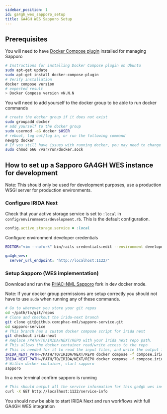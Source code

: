 ```yaml
---
sidebar_position: 1
id: ga4gh_wes_sapporo_setup
title: GA4GH WES Sapporo Setup
---
```


## Prerequisites

You will need to have [Docker Compose plugin](https://docs.docker.com/compose/install/linux/) installed for managing Sapporo

```bash
# Instructions for installing Docker Compose plugin on Ubuntu
sudo apt-get update
sudo apt-get install docker-compose-plugin
# Verify installation
docker compose version
# expected result
> Docker Compose version vN.N.N
```

You will need to add yourself to the docker group to be able to run docker commands

```bash
# create the docker group if it does not exist
sudo groupadd docker
# add yourself to the docker group
sudo usermod -aG docker $USER
# reboot, log out/log in, or run the following command
newgrp docker
# If you still have issues with running docker, you may need to change the permissions of the docker socket using the following command
sudo chmod 666 /var/run/docker.sock
```

## How to set up a Sapporo GA4GH WES instance for development

Note: This should only be used for development purposes, use a production WSGI server for production environments.

### Configure IRIDA Next

Check that your active storage service is set to `:local` in `config/environments/development.rb`. This is the default configuration.

```ruby
config.active_storage.service = :local
```

Configure environment developer credentials

```bash
EDITOR="vim --nofork" bin/rails credentials:edit --environment development
```

```yml
ga4gh_wes:
  server_url_endpoint: 'http://localhost:1122/'
```

### Setup Sapporo (WES implementation)

Download and run the [PHAC-NML Sapporo](https://github.com/phac-nml/sapporo-service) fork in dev docker mode.

Note: If your docker group permissions are setup correctly you should not have to use `sudo` when running any of these commands.

```bash
# Go to wherever you store your git repos
cd ~/path/to/git/repos
# Clone and checkout the irida-next branch
git clone git@github.com:phac-nml/sapporo-service.git
cd sapporo-service
# This branch has a custom docker compose script for irida next
git checkout irida-next
# Replace /PATH/TO/IRIDA/NEXT/REPO with your irida next repo path.
# This allows the docker container read/write access to the repo
# This is needed for it to read the input files, and write the output files back to the blob directories
IRIDA_NEXT_PATH=/PATH/TO/IRIDA/NEXT/REPO docker compose -f compose.irida-next.yml up -d --build
IRIDA_NEXT_PATH=/PATH/TO/IRIDA/NEXT/REPO docker compose -f compose.irida-next.yml exec app bash
# Within docker container, start sapporo
sapporo
```

In a new terminal confirm sapporo is running

```bash
# This should output all the service information for this ga4gh wes instance
curl -X GET http://localhost:1122/service-info
```

You should now be able to start IRIDA Next and run workflows with full GA4GH WES integration
